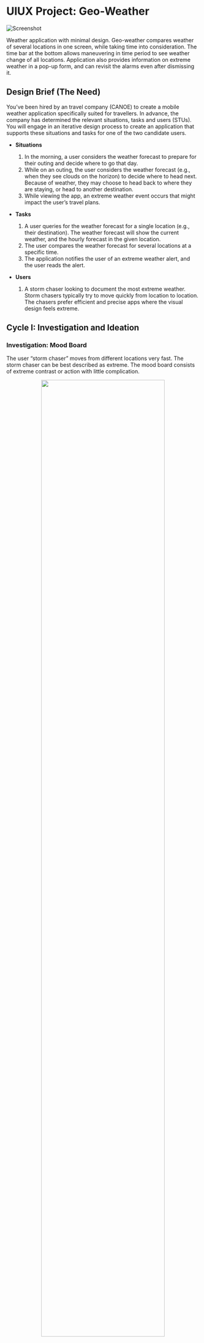 # UIUX Project: Geo-Weather
<!--finished product design-->
![Screenshot](Geo-Weather.png)
  
Weather application with minimal design. Geo-weather compares weather
of several locations in one screen, while taking time into consideration. The time bar at the
bottom allows maneuvering in time period to see weather change of all locations.
Application also provides information on extreme weather in a pop-up form, and can revisit
the alarms even after dismissing it.

## Design Brief (The Need)
You’ve been hired by an travel company (CANOE) to create a mobile weather application specifically suited for travellers. In advance, the company has determined the relevant situations, tasks and users (STUs). You will engage in an iterative design process to create an application that supports these situations and tasks for one of the two candidate users.

* **Situations**
  1. In the morning, a user considers the weather forecast to prepare for their outing and decide where to go that day.
  2. While on an outing, the user considers the weather forecast (e.g., when they see clouds on the horizon) to decide where to head next. Because of weather, they may choose to head back to where they are staying, or head to another destination.
  3. While viewing the app, an extreme weather event occurs that might impact the user’s travel plans.
  
* **Tasks**
  1. A user queries for the weather forecast for a single location (e.g., their destination). The weather forecast will show the current weather, and the hourly forecast in the given location.
  2. The user compares the weather forecast for several locations at a specific time.
  3. The application notifies the user of an extreme weather alert, and the user reads the alert. 
  
* **Users**
  1. A storm chaser looking to document the most extreme weather. Storm chasers typically try to move quickly from location to location. The chasers prefer efficient and precise apps where the visual design feels extreme.
   
   
   
   
   
## Cycle I: Investigation and Ideation  
### Investigation: Mood Board
  
The user “storm chaser” moves from different locations very fast. The storm chaser can be best described as extreme. The mood board consists of extreme contrast or action with little complication.
  
<div align="center"><img src="Mood-Board.png" width=80%></div>
  
### Theme
  1. **Saturation**  
  The mood board focuses mostly on prime colors: blue and red, making the overall board feel saturated. Eliminating less vivid color from the board allowed it to be very extreme with color choice. The biggest reasoning behind was to create vivid and clear implication as how the user should feel.

  2. **Isolation**  
  While the mood board is filled with strong red and blue, the rest is mostly filled with black, or the absence of color. The intention behind these selections of images was to keep the focus of the user on the information shown by eliminating unnecessary components, keeping the application simple.

  3. **Conflict**  
  The conflict of two main colors red and blue carry certain expectation of describing something hot and cold. The shown two conflicting colors on mood board to the user will guide user to assume the information will have to do with temperature.  
  At the middle of the mood board, two prime color merges and shows violet and the overall board includes hint of white and violet to create sense of gradation between two conflicting colors.


### Ideation: Interaction Sketches  
<!--six different ui design-->
| **1.Geo-Weather Forecast** | **2. Mix-Match Forecast** |
| ---------------------- | --------------------- |
| ![Initial-Interaction-Sketches-Geo-Weather-Forecast](Initial-Interaction-Sketches-Geo-Weather-Forecast.png) |  ![Initial-Interaction-Sketches-Mix-Match_forecast](Initial-Interaction-Sketches-Mix-Match_forecast.png) |
| This application incorporates geographic representation of locations the user would be interested to visualize. The meter at the bottom represents time period you want to search, and the labels for each location will show the weather at that time. | Like any conventional weather application, this application can represent weather for each day. However, the user can swipe each date to display wanted locations for that date. |
| **3. Weather Calendar**    | **4. Excelling Weather**  |
| ![Initial-Interaction-Sketches-Geo-Weather-Forecast](Initial-Interaction-Sketches-Geo-Weather-Forecast.png) |  ![Initial-Interaction-Sketches-Mix-Match_forecast](Initial-Interaction-Sketches-Mix-Match_forecast.png) |
| This application incorporates geographic representation of locations the user would be interested to visualize. The meter at the bottom represents time period you want to search, and the labels for each location will show the weather at that time. | Like any conventional weather application, this application can represent weather for each day. However, the user can swipe each date to display wanted locations for that date. |
| **1.Geo-Weather Forecast** | **2. Mix-Match Forecast** |
| ![Initial-Interaction-Sketches-Geo-Weather-Forecast](Initial-Interaction-Sketches-Geo-Weather-Forecast.png) |  ![Initial-Interaction-Sketches-Mix-Match_forecast](Initial-Interaction-Sketches-Mix-Match_forecast.png) |
| This application incorporates geographic representation of locations the user would be interested to visualize. The meter at the bottom represents time period you want to search, and the labels for each location will show the weather at that time. | Like any conventional weather application, this application can represent weather for each day. However, the user can swipe each date to display wanted locations for that date. |


  1. Geo-Weather Forecast
  This application incorporates geographic representation of locations the user would be interested to visualize. The meter at the bottom represents time period you want to search, and the labels for each location will show the weather at that time.
  2. Mix-Match Forecast
  Like any conventional weather application, this application can represent weather for each day. However, the user can swipe each date to display wanted locations for that date.
  3. Weather Calendar
  This application can show calendar filled with minimal weather information. For each day, you can choose which location’s weather you want to display.
  4. Excelling Weather
  Spreadsheet-like display of simple weather for each location, for each day. User can select which day and location to highlight to mark which place will have desired weather.
  5. Weather Where
  The upper half of the display can be scrolled to show consecutive days, and for each day the user can choose which location to show. Right now, 6/13 is selected and user is in process to choose which location to display.
  6. Weather Calendar
  The user can choose specific day on calendar. When chosen, list of considered location will pop out for user to decide which location’s weather will be shown on the calendar for that day.
### Peer Critique  

## Cycle II: Low-fidelity Prototype  

### Wireframe  

## Cycle III: High-fidelity Prototype and Reflection  


<!--needs cycle 1,2,3 described-->   

<!--   
# P1 Weather travellers
Find an in-depth assignment description in the Google Doc [here](https://docs.google.com/document/d/1NkYk-5-kEvDQqUkZbKvcAOOfTQlVvTU36g0f_EcGxmA/edit?usp=sharing). 

### Index
File: `weather/templates/weather/index.html`
URL: `http://<your host IP here>:8000/weather/`

### Files to edit
* Forecast (single location) no alert: `weather/templates/weather/forecast.html`
* Forecast (single location) with alert: `weather/templates/weather/forecast-alert.html`
* Comparison across locations no alert: `weather/templates/weather/comparison.html`
* Comparison across locations with alert: `weather/templates/weather/comparison-alert.html`
* CSS for styling: `weather/static/weather/css/style.css`

### URLs to access
* Index: `http://<your host IP here>:8000/weather/`
* Forecast (single location) no alert: `weather/templates/weather/forecast/`
* Forecast (single location) with alert: `weather/templates/weather/forecast/alert/`
* Comparison across locations no alert: `weather/templates/weather/comparison/`
* Comparison across locations with alert: `weather/templates/weather/comparison/alert/`
-->
